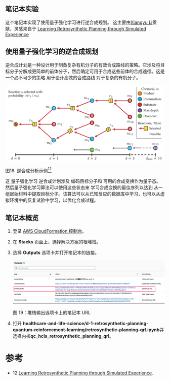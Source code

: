 ## 笔记本实验

这个笔记本实现了使用量子强化学习进行逆合成规划。
这主要由[Xiangyu Li](https://github.com/lxy-z)贡献，灵感来自于
[Learning Retrosynthetic Planning through Simulated Experience](https://pubs.acs.org/doi/10.1021/acscentsci.9b00055)

## 使用量子强化学习的逆合成规划

逆合成计划是一种设计用于制备复杂有机分子的有效合成路线的策略。它涉及将目标分子分解成更简单的前体分子，然后确定可用于合成这些前体的合成途径。这是一个必不可少的策略
用于设计高效的合成路线
对于复杂的有机分子。

![Retro](../../images/retro-planning.png)

图18: 逆合成分析示例[<sup>12</sup>](#wiki-retro)

这
量子强化学习
逆合成计划涉及
编码目标分子和
可用的合成变换作为量子态。
然后量子强化学习算法可以使用这些状态来
学习合成变换的最佳序列以达到
从一组起始材料中提取目标分子。该算法可以从已知反应的数据库中学习，也可以从虚拟环境中的反复试验中学习，以优化合成过程。

## 笔记本概览

1. 登录 [AWS CloudFormation 控制台](https://console.aws.amazon.com/cloudformation/home?)。
2. 在 **Stacks** 页面上，选择解决方案的根堆栈。
3. 选择 **Outputs** 选项卡并打开笔记本的链接。

    ![部署输出](../../images/deploy_output_notebook.png)

    图 19：堆栈输出选项卡上的笔记本 URL

4. 打开
**healthcare-and-life-science/d-1-retrosynthetic-planning-quantum-reinforcement-learning/retrosynthetic-planning-qrl.ipynb**并
选择内核**qc_hcls_retrosynthetic_planning_qrl**。

# 参考
<div id='wiki-retro'></div>

- 12.[Learning Retrosynthetic Planning through Simulated Experience](https://pubs.acs.org/doi/10.1021/acscentsci.9b00055).
